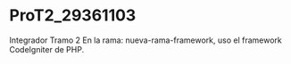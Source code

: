 # ProT2_29361103
Integrador   Tramo 2 
En la rama: nueva-rama-framework, uso el  framework  CodeIgniter de PHP.
